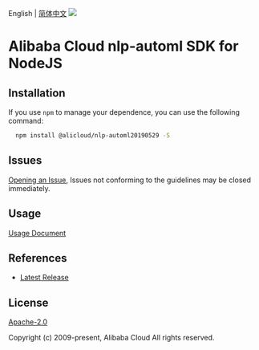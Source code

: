 English | [简体中文](README-CN.md)
![](https://aliyunsdk-pages.alicdn.com/icons/AlibabaCloud.svg)

# Alibaba Cloud nlp-automl SDK for NodeJS

## Installation
If you use `npm` to manage your dependence, you can use the following command:

```sh
  npm install @alicloud/nlp-automl20190529 -S
```

## Issues
[Opening an Issue](https://github.com/aliyun/alibabacloud-typescript-sdk/issues/new), Issues not conforming to the guidelines may be closed immediately.

## Usage
[Usage Document](https://github.com/aliyun/alibabacloud-typescript-sdk/blob/master/docs/Usage-EN.md#quick-examples)

## References
* [Latest Release](https://github.com/aliyun/alibabacloud-typescript-sdk/)

## License
[Apache-2.0](http://www.apache.org/licenses/LICENSE-2.0)

Copyright (c) 2009-present, Alibaba Cloud All rights reserved.
